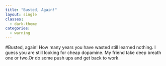 ```yaml
---
title: "Busted, Again!"
layout: single
classes:
  - dark-theme
categories:
  - warning
---
```


#Busted, again!
How many years you have wasted still learned nothing. I guess you are still looking for cheap dopamine. 
My friend take deep breath one or two.Or do some push ups and get back to work.
